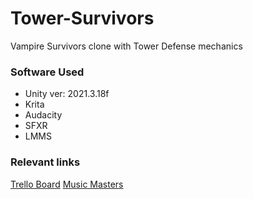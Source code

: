 # Tower-Survivors
Vampire Survivors clone with Tower Defense mechanics

<h3>Software Used</h3>
<ul>
  <li>Unity ver: 2021.3.18f</li>
  <li>Krita</li>
  <li>Audacity</li>
  <li>SFXR</li>
  <li>LMMS</li>
</ul>

<h3>Relevant links</h3>

<a href="https://trello.com/b/gyzyZ28G/tower-survivors">Trello Board</a>
<a href="https://drive.google.com/drive/folders/1AxqGE2Ii_GCsynkKBQigp4alIicA7Bdr?usp=drive_link">Music Masters</a>
